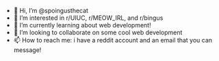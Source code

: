 - 👋 Hi, I’m @spoingusthecat
- 👀 I’m interested in r/UIUC, r/MEOW_IRL, and r/bingus
- 🌱 I’m currently learning about web development!
- 💞️ I’m looking to collaborate on some cool web development
- 📫 How to reach me: i have a reddit account and an email that you can message!

<!---
spoingusthecat/spoingusthecat is a ✨ special ✨ repository because its `README.md` (this file) appears on your GitHub profile.
You can click the Preview link to take a look at your changes.
--->
